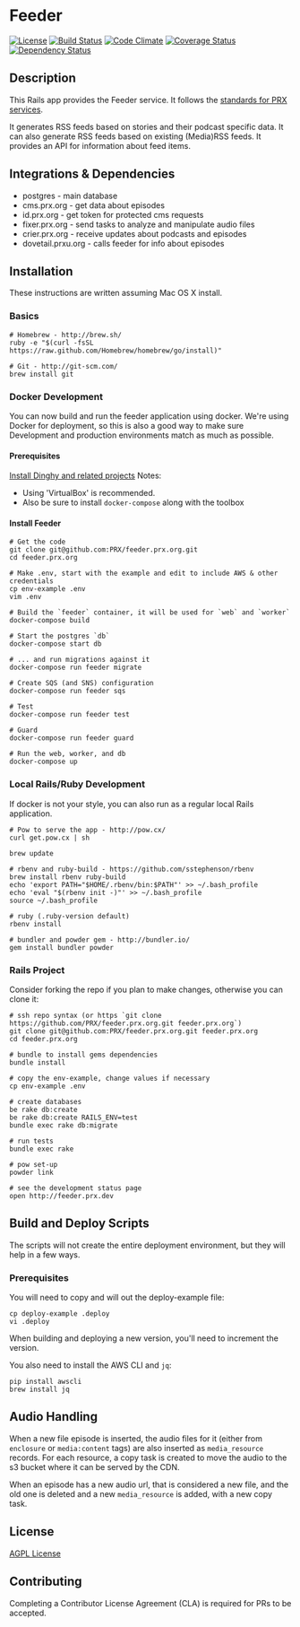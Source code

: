 # Feeder
[![License](https://img.shields.io/badge/license-AGPL-blue.svg)](https://www.gnu.org/licenses/agpl-3.0.html)
[![Build Status](https://travis-ci.org/PRX/feeder.prx.org.svg)](https://travis-ci.org/PRX/feeder.prx.org)
[![Code Climate](https://codeclimate.com/github/PRX/feeder.prx.org/badges/gpa.svg)](https://codeclimate.com/github/PRX/feeder.prx.org)
[![Coverage Status](https://coveralls.io/repos/PRX/feeder.prx.org/badge.svg)](https://coveralls.io/r/PRX/feeder.prx.org)
[![Dependency Status](https://gemnasium.com/PRX/feeder.prx.org.svg)](https://gemnasium.com/PRX/feeder.prx.org)

## Description
This Rails app provides the Feeder service.
It follows the [standards for PRX services](https://github.com/PRX/meta.prx.org/wiki/Project-Standards#services).

It generates RSS feeds based on stories and their podcast specific data.
It can also generate RSS feeds based on existing (Media)RSS feeds.
It provides an API for information about feed items.

## Integrations & Dependencies
- postgres - main database
- cms.prx.org - get data about episodes
- id.prx.org - get token for protected cms requests
- fixer.prx.org - send tasks to analyze and manipulate audio files
- crier.prx.org - receive updates about podcasts and episodes
- dovetail.prxu.org - calls feeder for info about episodes

## Installation
These instructions are written assuming Mac OS X install.

### Basics
```
# Homebrew - http://brew.sh/
ruby -e "$(curl -fsSL https://raw.github.com/Homebrew/homebrew/go/install)"

# Git - http://git-scm.com/
brew install git
```

### Docker Development
You can now build and run the feeder application using docker.
We're using Docker for deployment, so this is also a good way to make sure
Development and production environments match as much as possible.

#### Prerequisites
[Install Dinghy and related projects](https://github.com/codekitchen/dinghy)
Notes:
* Using 'VirtualBox' is recommended.
* Also be sure to install `docker-compose` along with the toolbox

#### Install Feeder
```
# Get the code
git clone git@github.com:PRX/feeder.prx.org.git
cd feeder.prx.org

# Make .env, start with the example and edit to include AWS & other credentials
cp env-example .env
vim .env

# Build the `feeder` container, it will be used for `web` and `worker`
docker-compose build

# Start the postgres `db`
docker-compose start db

# ... and run migrations against it
docker-compose run feeder migrate

# Create SQS (and SNS) configuration
docker-compose run feeder sqs

# Test
docker-compose run feeder test

# Guard
docker-compose run feeder guard

# Run the web, worker, and db
docker-compose up
```

### Local Rails/Ruby Development
If docker is not your style, you can also run as a regular local Rails application.
```
# Pow to serve the app - http://pow.cx/
curl get.pow.cx | sh

brew update

# rbenv and ruby-build - https://github.com/sstephenson/rbenv
brew install rbenv ruby-build
echo 'export PATH="$HOME/.rbenv/bin:$PATH"' >> ~/.bash_profile
echo 'eval "$(rbenv init -)"' >> ~/.bash_profile
source ~/.bash_profile

# ruby (.ruby-version default)
rbenv install

# bundler and powder gem - http://bundler.io/
gem install bundler powder
```

### Rails Project
Consider forking the repo if you plan to make changes, otherwise you can clone it:
```
# ssh repo syntax (or https `git clone https://github.com/PRX/feeder.prx.org.git feeder.prx.org`)
git clone git@github.com:PRX/feeder.prx.org.git feeder.prx.org
cd feeder.prx.org

# bundle to install gems dependencies
bundle install

# copy the env-example, change values if necessary
cp env-example .env

# create databases
be rake db:create
be rake db:create RAILS_ENV=test
bundle exec rake db:migrate

# run tests
bundle exec rake

# pow set-up
powder link

# see the development status page
open http://feeder.prx.dev
```

## Build and Deploy Scripts
The scripts will not create the entire deployment environment, but they will
help in a few ways.

### Prerequisites
You will need to copy and will out the deploy-example file:
```
cp deploy-example .deploy
vi .deploy
```

When building and deploying a new version, you'll need to increment the version.

You also need to install the AWS CLI and `jq`:
```
pip install awscli
brew install jq
```

## Audio Handling

When a new file episode is inserted, the audio files for it (either from `enclosure` or `media:content` tags) are also inserted as `media_resource` records. For each resource, a copy task is created to move the audio to the s3 bucket where it can be served by the CDN.

When an episode has a new audio url, that is considered a new file, and the old one is deleted and a new `media_resource` is added, with a new copy task.

## License
[AGPL License](https://www.gnu.org/licenses/agpl-3.0.html)

## Contributing
Completing a Contributor License Agreement (CLA) is required for PRs to be accepted.
